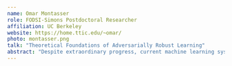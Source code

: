 ```yaml
---
name: Omar Montasser
role: FODSI-Simons Postdoctoral Researcher
affiliation: UC Berkeley
website: https://home.ttic.edu/~omar/
photo: montasser.png
talk: "Theoretical Foundations of Adversarially Robust Learning"
abstract: "Despite extraordinary progress, current machine learning systems have been shown to be brittle against adversarial examples: seemingly innocuous but carefully crafted perturbations of test examples that cause machine learning predictors to misclassify. Can we learn predictors robust to adversarial examples? and how? There has been much empirical interest in this major challenge in machine learning, and in this talk, we will present a theoretical perspective. We will illustrate the need to go beyond traditional approaches and principles, such as empirical (robust) risk minimization, and present new algorithmic ideas with stronger robust learning guarantees."
---
```

